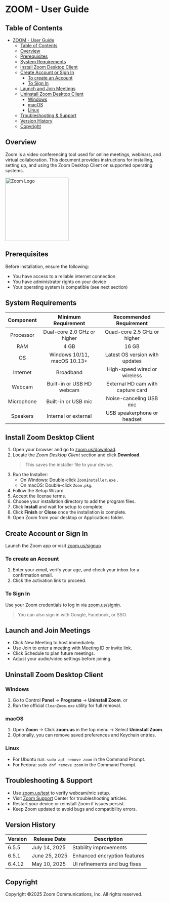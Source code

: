 # ZOOM - User Guide
<div style="page-break-after: always;"></div>

## Table of Contents
- [ZOOM - User Guide](#zoom---user-guide)
  - [Table of Contents](#table-of-contents)
  - [Overview](#overview)
  - [Prerequisites](#prerequisites)
  - [System Requirements](#system-requirements)
  - [Install Zoom Desktop Client](#install-zoom-desktop-client)
  - [Create Account or Sign In](#create-account-or-sign-in)
    - [To create an Account](#to-create-an-account)
    - [To Sign In](#to-sign-in)
  - [Launch and Join Meetings](#launch-and-join-meetings)
  - [Uninstall Zoom Desktop Client](#uninstall-zoom-desktop-client)
    - [Windows](#windows)
    - [macOS](#macos)
    - [Linux](#linux)
  - [Troubleshooting \& Support](#troubleshooting--support)
  - [Version History](#version-history)
  - [Copyright](#copyright)

<div style="page-break-after: always;"></div>


## Overview


Zoom is a video conferencing tool used for online meetings, webinars, and virtual collaboration. This document provides instructions for installing, setting up, and using the Zoom Desktop Client on supported operating systems.

<img src="Zoom-Logo-PNG-Download-Image.png" alt="Zoom Logo" width="200" height="200">

<div style="page-break-after: always;"></div>


## Prerequisites


Before installation, ensure the following:
- You have access to a reliable internet connection
- You have administrator rights on your device
- Your operating system is compatible (see next section)
<div style="page-break-after: always;"></div>


## System Requirements


| Component       | Minimum Requirement             | Recommended Requirement         |
|:----------------:|:----------------------------------:|:----------------------------------:|
| Processor       | Dual-core 2.0 GHz or higher      | Quad-core 2.5 GHz or higher      |
| RAM             | 4 GB                            | 16 GB |
| OS              | Windows 10/11, macOS 10.13+     | Latest OS version with updates   |
| Internet        | Broadband                       | High-speed wired or wireless     |
| Webcam          | Built-in or USB HD webcam       | External HD cam with capture card|
| Microphone      | Built-in or USB mic             | Noise-canceling USB mic          |
| Speakers        | Internal or external            | USB speakerphone or headset      |

<div style="page-break-after: always;"></div>


## Install Zoom Desktop Client


1. Open your browser and go to [zoom.us/download](https://zoom.us/download).
2. Locate the _Zoom Desktop Client_ section and click **Download**. 
    > This saves the installer file to your device.
3. Run the Installer:
   - On Windows: Double-click `ZoomInstaller.exe` . 
   - On macOS: Double-click `Zoom.pkg`.
4. Follow the Setup Wizard  
5. Accept the license terms.  
6. Choose your installation directory to add the program files.  
7. Click **Install** and wait for setup to complete
8. Click **Finish** or **Close** once the installation is complete.  
9.  Open Zoom from your desktop or Applications folder.
<div style="page-break-after: always;"></div>


## Create Account or Sign In

 
Launch the Zoom app or visit [zoom.us/signup](https://zoom.us/signup)

### To create an Account 
1. Enter your *email*, verify your age, and check your inbox for a confirmation email.  
2. Click the activation link to proceed.


### To Sign In  


Use your Zoom credentials to log in via [zoom.us/signin](https://zoom.us/signin).

>You can also sign in with Google, Facebook, or SSO.

<div style="page-break-after: always;"></div>


## Launch and Join Meetings


- Click New Meeting to host immediately.
- Use Join to enter a meeting with Meeting ID or invite link.
- Click Schedule to plan future meetings.
- Adjust your audio/video settings before joining.
<div style="page-break-after: always;"></div>

## Uninstall Zoom Desktop Client

### Windows  

1. Go to Control **Panel** → **Programs** → **Uninstall Zoom**. or
2. Run the official `CleanZoom.exe` utility for full removal.

### macOS  

1. Open **Zoom** → Click **zoom.us** in the top menu → Select **Uninstall Zoom**. 
2. Optionally, you can remove saved preferences and Keychain entries.

### Linux  


- For Ubuntu run: `sudo apt remove zoom` in the Command Prompt.
- For Fedora: `sudo dnf remove zoom` in the Command Prompt.
<div style="page-break-after: always;"></div>



## Troubleshooting & Support


- Use [zoom.us/test](zoom.us/test) to verify webcam/mic setup.
- Visit [Zoom Support](https://support.zoom.com/hc/en?optimizely_user_id=0e03fe047b4d4e0e86f13311dad160d0&ampDeviceId=482f7ad3-c6a6-4b15-ac6a-e8b22e4e6324&ampSessionId=1753277838953&_ics=1753277824282&irclickid=~e-bdkmibecjlmjf978Y5WMNKICyzroskgfd-a23ZPOIAyvrjc96X&_gl=1*3r7abk*_ga*Mzk4NDg3NTM2LjE3NTMyNzc1NDI.*_ga_L8TBF28DDX*czE3NTMyNzc1NDIkbzEkZzEkdDE3NTMyNzc4MjQkajYwJGwwJGgw) Center for troubleshooting articles.
- Restart your device or reinstall Zoom if issues persist.
- Keep Zoom updated to avoid bugs and compatibility errors.
<div style="page-break-after: always;"></div>


## Version History


| Version | Release Date | Description                     |
|---------|--------------|--------------------------------|
| 6.5.5   | July 14, 2025 | Stability improvements         |
| 6.5.1   | June 25, 2025 | Enhanced encryption features   |
| 6.4.12  | May 10, 2025  | UI refinements and bug fixes   |

<div style="page-break-after: always;"></div>

## Copyright


Copyright ©2025 Zoom Communications, Inc. All rights reserved.







